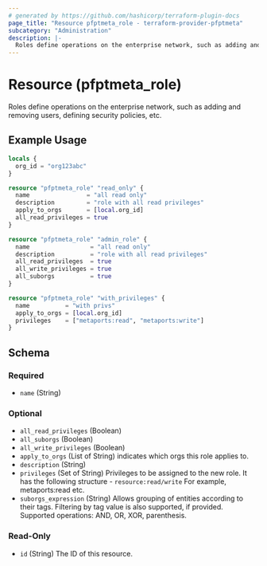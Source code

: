 ```yaml
---
# generated by https://github.com/hashicorp/terraform-plugin-docs
page_title: "Resource pfptmeta_role - terraform-provider-pfptmeta"
subcategory: "Administration"
description: |-
  Roles define operations on the enterprise network, such as adding and removing users, defining security policies, etc.
---
```


# Resource (pfptmeta_role)

Roles define operations on the enterprise network, such as adding and removing users, defining security policies, etc.

## Example Usage

```terraform
locals {
  org_id = "org123abc"
}

resource "pfptmeta_role" "read_only" {
  name                = "all read only"
  description         = "role with all read privileges"
  apply_to_orgs       = [local.org_id]
  all_read_privileges = true
}

resource "pfptmeta_role" "admin_role" {
  name                 = "all read only"
  description          = "role with all read privileges"
  all_read_privileges  = true
  all_write_privileges = true
  all_suborgs          = true
}

resource "pfptmeta_role" "with_privileges" {
  name          = "with privs"
  apply_to_orgs = [local.org_id]
  privileges    = ["metaports:read", "metaports:write"]
}
```

<!-- schema generated by tfplugindocs -->
## Schema

### Required

- `name` (String)

### Optional

- `all_read_privileges` (Boolean)
- `all_suborgs` (Boolean)
- `all_write_privileges` (Boolean)
- `apply_to_orgs` (List of String) indicates which orgs this role applies to.
- `description` (String)
- `privileges` (Set of String) Privileges to be assigned to the new role. It has the following structure - `resource:read/write` For example, metaports:read etc.
- `suborgs_expression` (String) Allows grouping of entities according to their tags. Filtering by tag value is also supported, if provided. Supported operations: AND, OR, XOR, parenthesis.

### Read-Only

- `id` (String) The ID of this resource.
